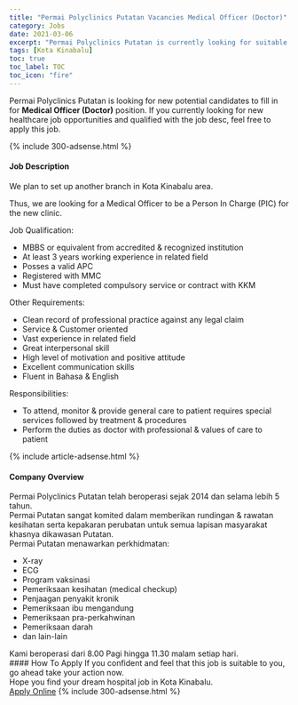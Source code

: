 ```yaml
---
title: "Permai Polyclinics Putatan Vacancies Medical Officer (Doctor)" 
category: Jobs 
date: 2021-03-06 
excerpt: "Permai Polyclinics Putatan is currently looking for suitable person to fill in the Medical Officer (Doctor) which positioned at Kota Kinabalu" 
tags: [Kota Kinabalu] 
toc: true 
toc_label: TOC 
toc_icon: "fire" 
--- 
```


<p>Permai Polyclinics Putatan is looking for new potential candidates to fill in for <b>Medical Officer (Doctor)</b> position. If you currently looking for new healthcare job opportunities and qualified with the job desc, feel free to apply this job.
</p>{% include 300-adsense.html %} 
<div><div><h4>Job Description</h4></div><div><div><span><div><p>We plan to set up another branch in Kota Kinabalu area.</p><p>Thus, we are looking for a Medical Officer to be a Person In Charge (PIC) for the new clinic.</p><p>Job Qualification:</p><ul><li>MBBS or equivalent from accredited &amp; recognized institution</li><li>At least 3 years working experience in related field</li><li>Posses a valid APC</li><li>Registered with MMC</li><li>Must have completed compulsory service or contract with KKM</li></ul><p>Other Requirements:</p><ul><li>Clean record of professional practice against any legal claim</li><li>Service &amp; Customer oriented</li><li>Vast experience in related field</li><li>Great interpersonal skill</li><li>High level of motivation and positive attitude</li><li>Excellent communication skills</li><li>Fluent in Bahasa &amp; English</li></ul><p>Responsibilities:</p><ul><li>To attend, monitor &amp; provide general care to patient requires special services followed by treatment &amp; procedures</li><li>Perform the duties as doctor with professional &amp; values of care to patient</li></ul></div></span></div></div></div> 
{% include article-adsense.html %} 
<div><div><h4>Company Overview</h4></div><div><div><span><div><div>Permai Polyclinics Putatan telah beroperasi sejak 2014 dan selama lebih 5 tahun.</div>
<div>Permai Putatan sangat komited dalam memberikan rundingan &amp; rawatan kesihatan serta kepakaran perubatan untuk semua lapisan masyarakat khasnya dikawasan Putatan.</div>
<div>Permai Putatan menawarkan perkhidmatan:</div>
<ul>
<li>X-ray</li>
<li>ECG</li>
<li>Program vaksinasi</li>
<li>Pemeriksaan kesihatan (medical checkup)</li>
<li>Penjaagan penyakit kronik</li>
<li>Pemeriksaan ibu mengandung</li>
<li>Pemeriksaan pra-perkahwinan</li>
<li>Pemeriksaan darah</li>
<li>dan lain-lain</li>
</ul>
<div>Kami beroperasi dari 8.00 Pagi hingga 11.30 malam setiap hari.</div></div></span></div></div></div> 
#### How To Apply 
If you confident and feel that this job is suitable to you, go ahead take your action now. <br/> 
Hope you find your dream hospital job in Kota Kinabalu. <br/> 
<a href="https://www.jobstreet.com.my/en/job/medical-officer-doctor-4489892?jobId=jobstreet-my-job-4489892" class="btn btn--warning" target="_blank" rel="nofollow noopenner">Apply Online</a> 
{% include 300-adsense.html %} 